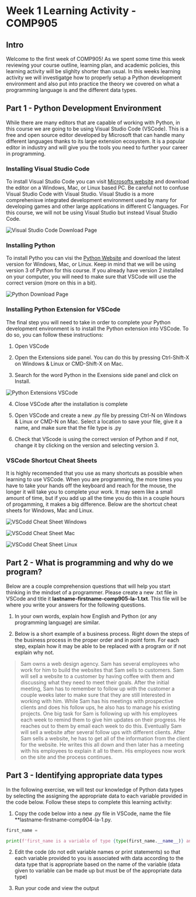 # Week 1 Learning Activity - COMP905
## Intro
Welcome to the first week of COMP905! As we spent some time this week reviewing your course outline, learning plan, and academic policies, this learning activity will be slighlty shorter than usual. In this weeks learning activity we will investigatge how to properly setup a Python development environment and also put into practice the theory we covered on what a programming language is and the different data types.

## Part 1 - Python Development Environment
While there are many editors that are capable of working with Python, in this course we are going to be using Visual Studio Code (VSCode). This is a free and open source editor developed by Microsoft that can handle many different languages thanks to its large extension ecosystem. It is a popular editor in industry and will give you the tools you need to further your career in programming. 

### Installing Visual Studio Code
To install Visual Studio Code you can visit [Microsofts website](https://code.visualstudio.com/download) and download the editor on a Windows, Mac, or Linux based PC. Be careful not to confuse Visual Studio Code with Visual Studio. Visual Studio is a more comprehenisve integrated development environment used by many for developing games and other large applications in different C languages. For this course, we will not be using Visual Studio but instead Visual Studio Code.

![Visual Studio Code Download Page](https://res.cloudinary.com/cst-slc/image/upload/v1590075595/3C65D409-4AB2-4475-9E00-DDFCC5D05822_y0ocww.jpg)

### Installing Python
To install Pytho you can visi the [Python Website](https://www.python.org/downloads/) and download the latest version for Windows, Mac, or Linux. Keep in mind that we will be using version 3 of Python for this course. If you already have version 2 installed on your computer, you will need to make sure that VSCode will use the correct version (more on this in a bit).

![Python Download Page](https://res.cloudinary.com/cst-slc/image/upload/v1590075840/7C972A7C-72F2-4571-8B0F-F14E4A2C6510_mphjpe.jpg)

### Installing Python Extension for VSCode
The final step you will need to take in order to complete your Python development environment is to install the Python extension into VSCode. To do so, you can follow these instructions:

1. Open VSCode

2. Open the Extensions side panel. You can do this by pressing Ctrl-Shift-X on Windows & Linux or CMD-Shift-X on Mac.

3. Search for the word Python in the Exensions side panel and click on Install.

![Python Extensions VSCode](https://res.cloudinary.com/cst-slc/image/upload/v1590076200/028A7AD1-F65B-4ABA-8309-19D902D25502_nqsdx7.png)

4. Close VSCode after the installation is complete

5. Open VSCode and create a new .py file by pressing Ctrl-N on Windows & Linux or CMD-N on Mac. Select a location to save your file, give it a name, and make sure that the file type is .py

6. Check that VScode is using the correct version of Python and if not, change it by clicking on the version and selecting version 3.

### VSCode Shortcut Cheat Sheets
It is highly recomended that you use as many shortcuts as possible when learning to use VSCode. When you are programming, the more times you have to take your hands off the keyboard and reach for the mouse, the longer it will take you to complete your work. It may seem like a small amount of time, but if you add up all the time you do this in a couple hours of progamming, it makes a big difference. Below are the shortcut cheat sheets for Windows, Mac and Linux.

![VSCodd Cheat Sheet Windows](https://res.cloudinary.com/cst-slc/image/upload/v1590076797/7CAF2D89-B83A-4017-9A5B-5756B3ACAA53_hg6c2d.png)

![VSCodd Cheat Sheet Mac](https://res.cloudinary.com/cst-slc/image/upload/v1590076798/0DA34316-F180-458D-8D38-970DEFB9A8D1_ek4wj2.jpg)

![VSCodd Cheat Sheet Linux](https://res.cloudinary.com/cst-slc/image/upload/v1590076798/B396EA7B-DE71-4865-AF24-5AF3AC9C88A7_ymgszy.jpg)

## Part 2 - What is programming and why do we program?
Below are a couple comprehension questions that will help you start thinking in the mindset of a programmer. Please create a new .txt file in VSCode and title it **lastname-firstname-comp905-la-1.txt**. This file will be where you write your answers for the following questions.

1. In your own words, explain how English and Python (or any programming language) are similar.

2. Below is a short example of a business process. Right down the steps of the business process in the proper order and in point form. For each step, explain how it may be able to be replaced with a program or if not explain why not.

> Sam owns a web design agency. Sam has several employees who work for him to build the websites that Sam sells to customers. Sam will sell a website to a customer by having coffee with them and discussing what they need to meet their goals. After the initial meeting, Sam has to remember to follow up with the customer a couple weeks later to make sure that they are still interested in working with him. While Sam has his meetings with prospective clients and does his follow ups, he also has to manage his existing projects. One big task for Sam is following up with his employees each week to remind them to give him updates on their progress. He reaches out to them by email each week to do this. Eventually Sam will sell a website after several follow ups with different clients. After Sam sells a website, he has to get all of the information from the client for the website. He writes this all down and then later has a meeting with his employees to explain it all to them. His employees now work on the site and the process continues.

## Part 3 - Identifying appropriate data types
In the following exercise, we will test our knowledge of Python data types by selecting the assigning the appropriate data to each variable provided in the code below. Follow these steps to complete this learning activity:

1. Copy the code below into a new .py file in VSCode, name the file **lastname-firstname-comp904-la-1.py. 

```python
first_name = 

print(f'first_name is a variable of type {type(first_name.__name__)} and its value is {first_name}');
```

2. Edit the code (do not edit variable names or print statements) so that each variable provided to you is associated with data according to the data type that is appropriate based on the name of the variable (data given to variable can be made up but must be of the appropriate data type)

3. Run your code and view the output








